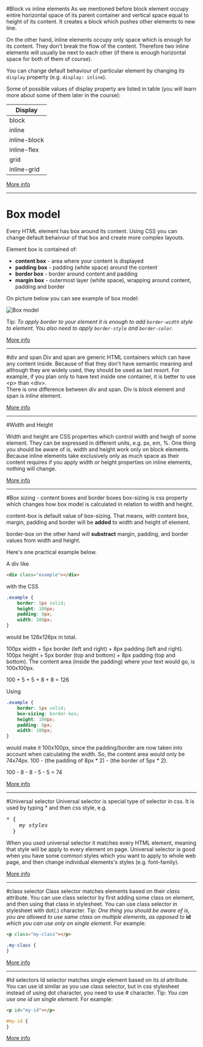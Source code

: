 #Block vs inline elements
As we mentioned before block element occupy entire horizontal space of its parent container and vertical space equal to height of its content. It creates a block which pushes other elements to new line.

On the other hand, inline elements occupy only space which is enough for its content. They don't break the flow of the content. Therefore two inline elements will usually be next to each other (if there is enough horizontal space for both of them of course).

You can change default behaviour of particular element by changing its `display` property (e.g. `display: inline`).

Some of possible values of display property are listed in table (you will learn more about some of them later in the course):
<br>

Display      |
-------------|
block        |
inline       |
inline-block |
inline-flex  |
grid         |
inline-grid  |

[More info](https://developer.mozilla.org/en-US/docs/Web/CSS/display)

- - - -

# Box model

Every HTML element has box around its content. Using CSS you can change default behaivour of that box and create more complex layouts.

Element box is contained of:

* **content box** - area where your content is displayed
* **padding box** - padding (white space) around the content
* **border box** - border around content and padding
* **margin box** - outermost layer (white space), wrapping around content, padding and border

On picture below you can see example of box model:

![Box model](https://media.geeksforgeeks.org/wp-content/uploads/box-model-1.png)

Tip: *To apply border to your element it is enough to add `border-width` style to element. You also need to apply `border-style` and `border-color`.*

[More info](https://developer.mozilla.org/en-US/docs/Learn/CSS/Building_blocks/The_box_model)
- - - -

#div and span
Div and span are generic HTML containers which can have any content inside. Because of that they don't have semantic meaning and although they are widely used, they should be used as last resort. For example, if you plan only to have text inside one container, it is better to use <p\> than <div\>.   
There is one difference between div and span. Div is *block* element and span is *inline* element.

[More info](https://www.geeksforgeeks.org/difference-between-div-and-span-tag-in-html/)
- - - -

#Width and Height

Width and height are CSS properties which control width and heigh of some element.
They can be expressed in different units, e.g. px, em, %.
One thing you should be aware of is, width and height work only on block elements. Because inline elements take exclusively only as much space as their content requires if you apply width or height properties on inline elements, nothing will change.

[More info](https://www.w3schools.com/css/css_dimension.asp)
- - - -

#Box sizing - content boxes and border boxes
box-sizing is css property which changes how box model is calculated in relation to width and height.

content-box is default value of box-sizing. That means, with content box, margin, padding and border will be **added** to width and height of element.

border-box on the other hand will **substract** margin, padding, and border values from width and height.

Here's one practical example below.

A div like

```html
<div class="example"></div>
```

with the CSS

```css
.example {
    border: 5px solid;
    height: 100px;
    padding: 8px;
    width: 100px;
}
```

would be 126x126px in total. 

100px width + 5px border (left and right) + 8px padding (left and right).
100px height + 5px border (top and bottom) + 8px padding (top and bottom). The content area (inside the padding) where your text would go, is 100x100px.

100 + 5 + 5 + 8 + 8 = 126

Using

```css
.example {
    border: 5px solid;
    box-sizing: border-box;
    height: 100px;
    padding: 8px;
    width: 100px;
}
```

would make it 100x100px, since the padding/border are now taken into account when calculating the width. So, the content area would only be 74x74px. 100 - (the padding of 8px * 2) - (the border of 5px * 2).

100 - 8 - 8 - 5 - 5 = 74

[More info](https://developer.mozilla.org/en-US/docs/Web/CSS/box-sizing)
- - - -

#Universal selector
Universal selector is special type of selector in css. It is used by typing * and then css style, e.g.
<pre>
* {
    <em>my styles</em>
  }
</pre>

When you used universal selector it matches every HTML element, meaning that style will be apply to every element on page. Universal selector is good when you have some common styles which you want to apply to whole web page, and then change individual elements's styles (e.g. font-family).

[More info](https://developer.mozilla.org/en-US/docs/Web/CSS/Universal_selectors)
- - - -

#class selector
Class selector matches elements based on their *class* attribute. You can use class selector by first adding some class on element, and then using that class in stylesheet. You can use class selector in stylesheet with dot(.) character. 
Tip: *One thing you should be aware of is, you are allowed to use same class on multiple elements, as opposed to* **id** *which you can use only on single element*. For example:

```html
<p class="my-class"></p>
```
```css
.my-class {
}
```
[More info](https://developer.mozilla.org/en-US/docs/Web/CSS/Class_selectors)
- - - -
#Id selectors
Id selector matches single element based on its *id* attribute. You can use id similar as you use class selector, but in css stylesheet instead of using dot character, you need to use # character.
Tip: *You can use one id on single element*. For example:
```html
<p id="my-id"></p>
```
```css
#my-id {
}
```

[More info](https://developer.mozilla.org/en-US/docs/Web/CSS/ID_selectors)
